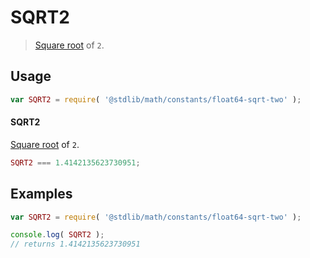 SQRT2
===
> [Square root][sqrt] of `2`.


<!-- <usage> -->
## Usage

``` javascript
var SQRT2 = require( '@stdlib/math/constants/float64-sqrt-two' );
```

#### SQRT2

[Square root][sqrt] of `2`.

``` javascript
SQRT2 === 1.4142135623730951;
```
<!-- </usage> -->

<!-- <examples> -->
## Examples

``` javascript
var SQRT2 = require( '@stdlib/math/constants/float64-sqrt-two' );

console.log( SQRT2 );
// returns 1.4142135623730951
```
<!-- </examples> -->

<!-- <links> -->
<!-- FIXME -->
[sqrt]: https://github.com/math-io/sqrt
<!-- </links> -->
